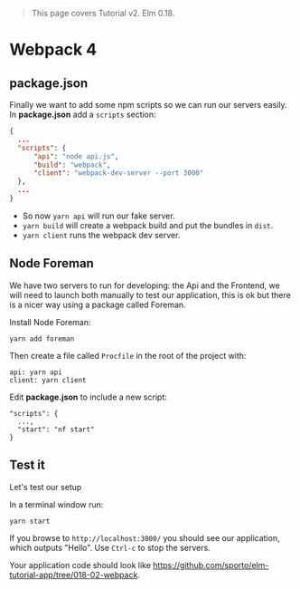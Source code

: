 > This page covers Tutorial v2. Elm 0.18.

# Webpack 4

## package.json

Finally we want to add some npm scripts so we can run our servers easily. In __package.json__ add a `scripts` section:

```json
{
  ...
  "scripts": {
      "api": "node api.js",
      "build": "webpack",
      "client": "webpack-dev-server --port 3000"
  },
  ...
}
```

- So now `yarn api` will run our fake server.
- `yarn build` will create a webpack build and put the bundles in `dist`.
- `yarn client` runs the webpack dev server.

## Node Foreman

We have two servers to run for developing: the Api and the Frontend, we will need to launch both manually to test our application, this is ok but there is a nicer way using a package called Foreman.

Install Node Foreman:

```
yarn add foreman
```

Then create a file called `Procfile` in the root of the project with:

```
api: yarn api
client: yarn client
```

Edit __package.json__ to include a new script:

```
"scripts": {
  ...,
  "start": "nf start"
}
```

## Test it

Let's test our setup

In a terminal window run:

```bash
yarn start
```

If you browse to `http://localhost:3000/` you should see our application, which outputs "Hello". Use `Ctrl-c` to stop the servers.

Your application code should look like <https://github.com/sporto/elm-tutorial-app/tree/018-02-webpack>.
